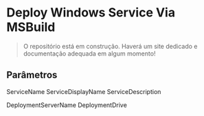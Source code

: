 # **Deploy Windows Service Via MSBuild**

> O repositório está em construção. Haverá um site dedicado e documentação adequada em algum momento!


## Parâmetros

ServiceName
ServiceDisplayName
ServiceDescription

DeploymentServerName
DeploymentDrive
